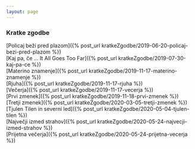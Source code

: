 ```yaml
---
layout: page
---
```

[//]: <>
### Kratke zgodbe
[Policaj beži pred plazom]({% post_url kratkeZgodbe/2019-06-20-policaj-bezi-pred-plazom %}) <br/>
[Kaj pa, če ... It All Goes Too Far]({% post_url kratkeZgodbe/2019-07-30-kaj-pa-ce %}) <br/>
[Materino znamenje]({% post_url kratkeZgodbe/2019-11-17-materino-znamenje %}) <br/>
[Rjuha]({% post_url kratkeZgodbe/2019-11-17-rjuha %}) <br/>
[Večerja]({% post_url kratkeZgodbe/2019-11-17-vecerja %}) <br/>
[Prvi zmenek]({% post_url kratkeZgodbe/2019-11-18-prvi-zmenek %}) <br/>
[Tretji zmenek]({% post_url kratkeZgodbe/2020-03-05-tretji-zmenek %}) <br/>
[Tjulen Tilen in severni led]({% post_url kratkeZgodbe/2020-05-04-tjulen-tilen %}) <br/>
[Največji izmed strahov]({% post_url kratkeZgodbe/2020-05-24-najvecji-izmed-strahov %}) <br/>
[Prijetna večerja]({% post_url kratkeZgodbe/2020-05-24-prijetna-vecerja %}) <br/>